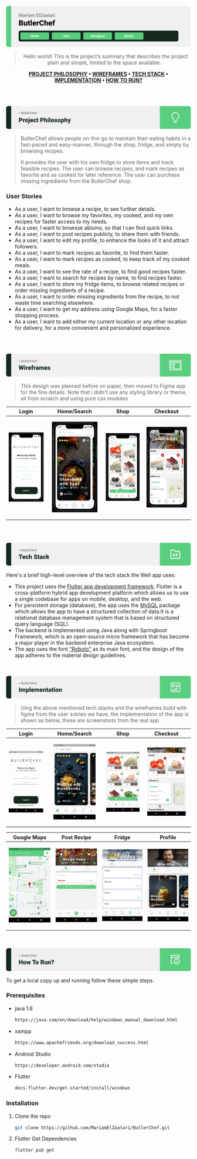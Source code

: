 <img src="./readme/title1.svg"/>

<div align="center">

> Hello world! This is the project’s summary that describes the project plain and simple, limited to the space available.  

**[PROJECT PHILOSOPHY](https://github.com/MariamElZaatari/ButlerChef#-project-philosophy) • [WIREFRAMES](https://github.com/MariamElZaatari/ButlerChef#-wireframes) • [TECH STACK](https://github.com/MariamElZaatari/ButlerChef#-tech-stack) • [IMPLEMENTATION](https://github.com/MariamElZaatari/ButlerChef#-impplementation) • [HOW TO RUN?](https://github.com/MariamElZaatari/ButlerChef#-how-to-run)**

</div>

<br><br>


<img src="./readme/title2.svg"/>

> ButlerChef allows people on-the-go to maintain their eating habits in a fast-paced and easy-manner, through the shop, fridge, and simply by browsing recipes.
> 
> It provides the user with his own fridge to store items and track feasible recipes.
> The user can browse recipes, and mark recipes as favorite and as cooked for  later reference.
> The user can purchase missing ingredients from the ButlerChef shop.

### User Stories
- As a user, I want to browse a recipe, to see further details.
- As a user, I want to browse my favorites, my cooked, and my own recipes for faster access to my needs.
- As a user, I want to browsse ablums, so that I can find quick links.
- As a user, I want to post recipes publicly, to share them with friends.
- As a user, I want to edit my profile, to enhance the looks of it and attract followers.
- As a user, I want to mark recipes as favorite, to find them faster.
- As a user, I want to mark recipes as cooked, to keep track of my cooked meals.
- As a user, I want to see the rate of a recipe, to find good recipes faster.
- As a user, I want to search for recipes by name, to find recipes faster.
- As a user, I want to store my fridge items, to browse related recipes or order missing ingredients of a recipe.
- As a user, I want to order missing ingredients from the recipe, to not waste time searching elsewhere.
- As a user, I want to get my address using Google Maps, for a faster shopping process.
- As a user, I want to add either my current location or any other location for delivery, for a more convenient and personalized experience.







<br><br>

<img src="./readme/title3.svg"/>

> This design was planned before on paper, then moved to Figma app for the fine details.
Note that i didn't use any styling library or theme, all from scratch and using pure css modules

| Login  | Home/Search  | Shop | Checkout |
| ----| ----| ----| ----|
| <p align="center"> <img src="./readme/Figma_Login.png"/> </p>| <p align="center"> <img src="./readme/Figma_Home.png" height="87%" width="87%"/> </p>| <p align="center"> <img src="./readme/Figma_Shop.png"/> </p>| <p align="center"> <img src="./readme/Figma_Checkout.png" height="93%" width="93%"/> </p>




<br><br>

<img src="./readme/title4.svg"/>

Here's a brief high-level overview of the tech stack the Well app uses:

- This project uses the [Flutter app development framework](https://flutter.dev/). Flutter is a cross-platform hybrid app development platform which allows us to use a single codebase for apps on mobile, desktop, and the web.
- For persistent storage (database), the app uses the [MySQL](https://www.mysql.com/) package which allows the app to have a structured collection of data.It is a relational database management system that is based on structured query language (SQL).
- The backend is implemented using Java along with Springboot Framework, which is an open-source micro framework that has become a major player in the backend enterprise Java ecosystem.
- The app uses the font ["Roboto"](https://fonts.google.com/specimen/Work+Sans) as its main font, and the design of the app adheres to the material design guidelines.


<br><br>
<img src="./readme/title5.svg"/>

> Uing the above mentioned tech stacks and the wireframes build with figma from the user sotries we have, the implementation of the app is shown as below, these are screenshots from the real app


| Login</b>  | Home/Search  | Shop | Checkout |
| ----| ----| ----| ----|
| <p align="center"> <img src="./readme/Implementation_Login.png"/> </p>| <p align="center"> <img src="./readme/Implementation_Home.png" height="80%" width="80%"/> </p>| <p align="center"> <img src="./readme/Implementation_Shop.png"/> </p>| <p align="center"> <img src="./readme/Implementation_Checkout.png" height="88%" width="88%"/> </p>

| Google Maps  |  Post Recipe | Fridge | Profile |
| ----| ----| ----| ----|
| <p align="center"> <img src="./readme/Implementation_GoogleMaps.png"/> </p>| <p align="center"> <img src="./readme/Implementation_PostRecipe.png" /> </p>| <p align="center"> <img src="./readme/Implementation_Fridge.png"/> </p>| <p align="center"> <img src="./readme/Implementation_Profile.png"/> </p>


<br><br>
<img src="./readme/title6.svg"/>

To get a local copy up and running follow these simple steps.

### Prerequisites

* java 1.8
  ```sh
  https://java.com/en/download/help/windows_manual_download.html
  ```
* xampp
  ```sh
  https://www.apachefriends.org/download_success.html
  ```
* Android Studio
  ```sh
  https://developer.android.com/studio
  ```
* Flutter
  ```sh
  docs.flutter.dev/get-started/install/windows
  ```



### Installation

1. Clone the repo
   ```sh
   git clone https://github.com/MariamElZaatari/ButlerChef.git
   ```
2. Flutter Get Dependencies
   ```sh
   flutter pub get
   ```

